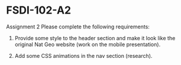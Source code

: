 # FSDI-102-A2
Assignment 2
Please complete the following requirements: 

1) Provide some style to the header section and make it look like the original Nat Geo website (work on the mobile presentation).

2) Add some CSS animations in the nav section (research).
